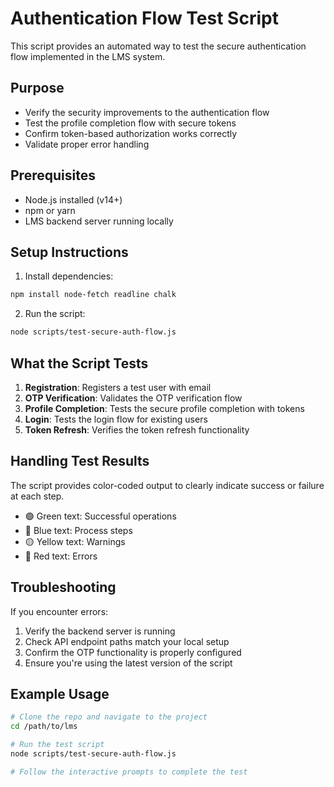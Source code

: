 # Authentication Flow Test Script

This script provides an automated way to test the secure authentication flow implemented in the LMS system.

## Purpose

- Verify the security improvements to the authentication flow
- Test the profile completion flow with secure tokens
- Confirm token-based authorization works correctly
- Validate proper error handling

## Prerequisites

- Node.js installed (v14+)
- npm or yarn
- LMS backend server running locally

## Setup Instructions

1. Install dependencies:

```bash
npm install node-fetch readline chalk
```

2. Run the script:

```bash
node scripts/test-secure-auth-flow.js
```

## What the Script Tests

1. **Registration**: Registers a test user with email
2. **OTP Verification**: Validates the OTP verification flow
3. **Profile Completion**: Tests the secure profile completion with tokens
4. **Login**: Tests the login flow for existing users
5. **Token Refresh**: Verifies the token refresh functionality

## Handling Test Results

The script provides color-coded output to clearly indicate success or failure at each step.

- 🟢 Green text: Successful operations
- 🔵 Blue text: Process steps
- 🟡 Yellow text: Warnings
- 🔴 Red text: Errors

## Troubleshooting

If you encounter errors:

1. Verify the backend server is running
2. Check API endpoint paths match your local setup
3. Confirm the OTP functionality is properly configured
4. Ensure you're using the latest version of the script

## Example Usage

```bash
# Clone the repo and navigate to the project
cd /path/to/lms

# Run the test script
node scripts/test-secure-auth-flow.js

# Follow the interactive prompts to complete the test
```
